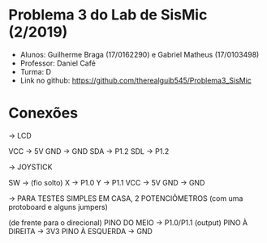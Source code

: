 # Problema 3 do Lab de SisMic (2/2019)

 * Alunos: Guilherme Braga (17/0162290) e Gabriel Matheus (17/0103498)
 * Professor: Daniel Café
 * Turma: D
 * Link no github: https://github.com/therealguib545/Problema3_SisMic

# Conexões

-> LCD

VCC -> 5V
GND -> GND
SDA -> P1.2
SDL -> P1.2

-> JOYSTICK

SW -> (fio solto)
X -> P1.0
Y -> P1.1
VCC -> 5V
GND -> GND

-> PARA TESTES SIMPLES EM CASA, 2 POTENCIÔMETROS (com uma protoboard e alguns jumpers)

(de frente para o direcional)
PINO DO MEIO -> P1.0/P1.1 (output)
PINO À DIREITA -> 3V3
PINO À ESQUERDA -> GND
